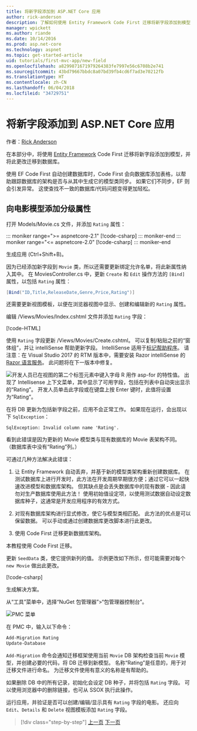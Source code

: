 ```yaml
---
title: 将新字段添加到 ASP.NET Core 应用
author: rick-anderson
description: 了解如何使用 Entity Framework Code First 迁移将新字段添加到模型，并将此更改迁移到数据库。
manager: wpickett
ms.author: riande
ms.date: 10/14/2016
ms.prod: asp.net-core
ms.technology: aspnet
ms.topic: get-started-article
uid: tutorials/first-mvc-app/new-field
ms.openlocfilehash: a8299871671979264383fe7997e56c6708b2e741
ms.sourcegitcommit: 43bd79667bbdc8a07bd39fb4cd6f7ad3e70212fb
ms.translationtype: HT
ms.contentlocale: zh-CN
ms.lasthandoff: 06/04/2018
ms.locfileid: "34729751"
---
```

# <a name="add-a-new-field-to-an-aspnet-core-app"></a>将新字段添加到 ASP.NET Core 应用

作者：[Rick Anderson](https://twitter.com/RickAndMSFT)

在本部分中，将使用 [Entity Framework](https://docs.microsoft.com/ef/core/get-started/aspnetcore/new-db) Code First 迁移将新字段添加到模型，并将此更改迁移到数据库。

使用 EF Code First 自动创建数据库时，Code First 会向数据库添加表格，以帮助跟踪数据库的架构是否与从其中生成它的模型类同步。 如果它们不同步，EF 则会引发异常。 这使查找不一致的数据库/代码问题变得更加轻松。

## <a name="adding-a-rating-property-to-the-movie-model"></a>向电影模型添加分级属性

打开 Models/Movie.cs 文件，并添加 `Rating` 属性：

::: moniker range=">= aspnetcore-2.1"
[!code-csharp[](~/tutorials/first-mvc-app/start-mvc/sample/MvcMovie21/Models/MovieDateRating.cs?highlight=13&name=snippet)]
::: moniker-end
::: moniker range="<= aspnetcore-2.0"
[!code-csharp[](~/tutorials/first-mvc-app/start-mvc/sample/MvcMovie/Models/MovieDateRating.cs?highlight=11&range=7-18)]
::: moniker-end

生成应用 (Ctrl+Shift+B)。

因为已经添加新字段到 `Movie` 类，所以还需要更新绑定允许名单，将此新属性纳入其中。 在 MoviesController.cs 中，更新 `Create` 和 `Edit` 操作方法的 `[Bind]` 属性，以包括 `Rating` 属性：

```csharp
[Bind("ID,Title,ReleaseDate,Genre,Price,Rating")]
   ```

还需要更新视图模板，以便在浏览器视图中显示、创建和编辑新的 `Rating` 属性。

编辑 /Views/Movies/Index.cshtml 文件并添加 `Rating` 字段：

[!code-HTML[](start-mvc/sample/MvcMovie/Views/Movies/IndexGenreRating.cshtml?highlight=17,39&range=24-64)]

使用 `Rating` 字段更新 /Views/Movies/Create.cshtml。 可以复制/粘贴之前的“窗体组”，并让 intelliSense 帮助更新字段。 IntelliSense 适用于[标记帮助程序](xref:mvc/views/tag-helpers/intro)。 请注意：在 Visual Studio 2017 的 RTM 版本中，需要安装 Razor intelliSense 的 [Razor 语言服务](https://marketplace.visualstudio.com/items?itemName=ms-madsk.RazorLanguageServices)。 此问题将在下一版本中修复。

![开发人员已在视图的第二个标签元素中键入字母 R 用作 asp-for 的特性值。 出现了 Intellisense 上下文菜单，其中显示了可用字段，包括在列表中自动突出显示的“Rating”。 开发人员单击此字段或在键盘上按 Enter 键时，此值将设置为“Rating”。](new-field/_static/cr.png)

在将 DB 更新为包括新字段之前，应用不会正常工作。 如果现在运行，会出现以下 `SqlException`：

`SqlException: Invalid column name 'Rating'.`

看到此错误是因为更新的 Movie 模型类与现有数据库的 Movie 表架构不同。 （数据库表中没有“Rating”列。）

可通过几种方法解决此错误：

1. 让 Entity Framework 自动丢弃，并基于新的模型类架构重新创建数据库。 在测试数据库上进行开发时，此方法在开发周期早期很方便；通过它可以一起快速改进模型和数据库架构。 但其缺点是会丢失数据库中的现有数据 - 因此请勿对生产数据库使用此方法！ 使用初始值设定项，以使用测试数据自动设定数据库种子，这通常是开发应用程序的有效方式。

2. 对现有数据库架构进行显式修改，使它与模型类相匹配。 此方法的优点是可以保留数据。 可以手动或通过创建数据库更改脚本进行此更改。

3. 使用 Code First 迁移更新数据库架构。

本教程使用 Code First 迁移。

更新 `SeedData` 类，使它提供新列的值。 示例更改如下所示，但可能需要对每个 `new Movie` 做出此更改。

[!code-csharp[](start-mvc/sample/MvcMovie/Models/SeedDataRating.cs?name=snippet1&highlight=6)]

生成解决方案。

从“工具”菜单中，选择“NuGet 包管理器”>“包管理器控制台”。

  ![PMC 菜单](adding-model/_static/pmc.png)

在 PMC 中，输入以下命令：

```powershell
Add-Migration Rating
Update-Database
```

`Add-Migration` 命令会通知迁移框架使用当前 `Movie` DB 架构检查当前 `Movie` 模型，并创建必要的代码，将 DB 迁移到新模型。 名称“Rating”是任意的，用于对迁移文件进行命名。 为迁移文件使用有意义的名称是有帮助的。

如果删除 DB 中的所有记录，初始化会设定 DB 种子，并将包括 `Rating` 字段。 可以使用浏览器中的删除链接，也可从 SSOX 执行此操作。

运行应用，并验证是否可以创建/编辑/显示具有 `Rating` 字段的电影。 还应向 `Edit`、`Details` 和 `Delete` 视图模板添加 `Rating` 字段。

> [!div class="step-by-step"]
> [上一页](search.md)
> [下一页](validation.md)  
